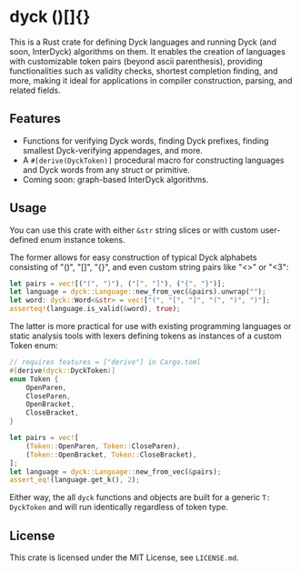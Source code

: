 # dyck ()[]{}

This is a Rust crate for defining Dyck languages and running Dyck (and soon, InterDyck) algorithms on them. It enables the creation of languages with customizable token pairs (beyond ascii parenthesis), providing functionalities such as validity checks, shortest completion finding, and more, making it ideal for applications in compiler construction, parsing, and related fields.

## Features
- Functions for verifying Dyck words, finding Dyck prefixes, finding smallest Dyck-verifying appendages, and more.
- A `#[derive(DyckToken)]` procedural macro for constructing languages and Dyck words from any struct or primitive.
- Coming soon: graph-based InterDyck algorithms.

## Usage

You can use this crate with either `&str` string slices or with custom user-defined enum instance tokens.

The former allows for easy construction of typical Dyck alphabets consisting of "()", "[]", "{}", and even custom string pairs like "<>" or "<3":

```rust
let pairs = vec![("(", ")"), ("[", "]"), ("{", "}")];
let language = dyck::Language::new_from_vec(&pairs).unwrap("");
let word: dyck::Word<&str> = vec!["(", "[", "]", "(", ")", ")"];
asserteq!(language.is_valid(&word), true);
```

The latter is more practical for use with existing programming languages or static analysis tools with lexers defining tokens as instances of a custom Token enum:

```rust
// requires features = ["derive"] in Cargo.toml
#[derive(dyck::DyckToken)]
enum Token {
    OpenParen,
    CloseParen,
    OpenBracket,
    CloseBracket,
}

let pairs = vec![
    (Token::OpenParen, Token::CloseParen),
    (Token::OpenBracket, Token::CloseBracket),
];
let language = dyck::Language::new_from_vec(&pairs);
assert_eq!(language.get_k(), 2);
```

Either way, the all `dyck` functions and objects are built for a generic `T: DyckToken` and will run identically regardless of token type.

## License

This crate is licensed under the MIT License, see `LICENSE.md`.
